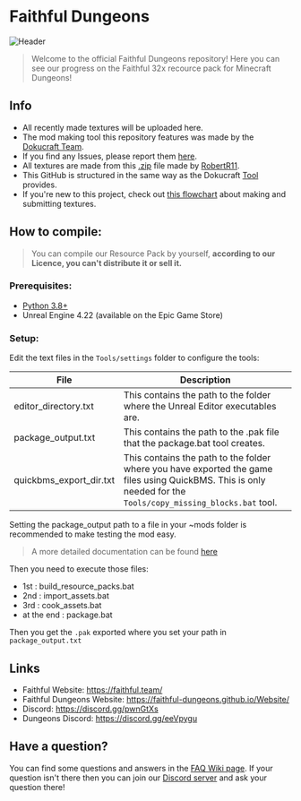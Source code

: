 # Faithful Dungeons
![Header](https://raw.githubusercontent.com/Faithful-Dungeons/Website/master/image/banner/banner.png)
> Welcome to the official Faithful Dungeons repository! Here you can see our progress on the Faithful 32x recource pack for Minecraft Dungeons!

## Info
- All recently made textures will be uploaded here.
- The mod making tool this repository features was made by the [Dokucraft Team](https://github.com/Dokucraft).
- If you find any Issues, please report them [here](https://github.com/Faithful-Dungeons/Resource-Pack/issues). 
- All textures are made from this [.zip](https://www.mediafire.com/file/38edw7s7rrf9lji/Content.zip/file) file made by [RobertR11](https://github.com/RobertRR11).
- This GitHub is structured in the same way as the Dokucraft [Tool](https://github.com/Dokucraft/Dungeons-Mod-Kit) provides.
- If you're new to this project, check out [this flowchart](https://cdn.discordapp.com/attachments/716484045118373979/722080330860986429/Untitled_Diagram.png) about making and submitting textures.


## How to compile:
> You can compile our Resource Pack by yourself, **according to our Licence, you can't distribute it or sell it.**

### Prerequisites:
- [Python 3.8+](https://www.microsoft.com/en-us/p/python-38/9mssztt1n39l?activetab=pivot:overviewtab)
- Unreal Engine 4.22 (available on the Epic Game Store)

### Setup:
Edit the text files in the `Tools/settings` folder to configure the tools:

| File | Description |
| -------- | -------- |
| editor_directory.txt     | This contains the path to the folder where the Unreal Editor executables are.     |
| package_output.txt     | This contains the path to the .pak file that the package.bat tool creates.     |
| quickbms_export_dir.txt     | This contains the path to the folder where you have exported the game files using QuickBMS. This is only needed for the `Tools/copy_missing_blocks.bat` tool.     |

Setting the package_output path to a file in your ~mods folder is recommended to make testing the mod easy.

> A more detailed documentation can be found [here](https://github.com/Dokucraft/Dungeons-Mod-Kit)

Then you need to execute those files: 
- 1st : build_resource_packs.bat
- 2nd : import_assets.bat
- 3rd : cook_assets.bat
- at the end : package.bat

Then you get the `.pak` exported where you set your path in `package_output.txt`

## Links
- Faithful Website: https://faithful.team/
- Faithful Dungeons Website: https://faithful-dungeons.github.io/Website/
- Discord: https://discord.gg/pwnGtXs
- Dungeons Discord: https://discord.gg/eeVpygu

## Have a question?
You can find some questions and answers in the [FAQ Wiki page](https://github.com/Faithful-Dungeons/Resource-Pack/wiki/FAQ). If your question isn't there then you can join our [Discord server](https://discord.gg/eeVpygu) and ask your question there!
